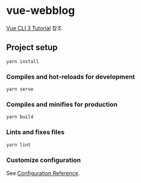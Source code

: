 # vue-webblog

[Vue CLI 3 Tutorial](https://www.youtube.com/channel/UCZ6yPRDNz9bNWySjAv8kUng) 참조

## Project setup
```
yarn install
```

### Compiles and hot-reloads for development
```
yarn serve
```

### Compiles and minifies for production
```
yarn build
```

### Lints and fixes files
```
yarn lint
```

### Customize configuration
See [Configuration Reference](https://cli.vuejs.org/config/).
